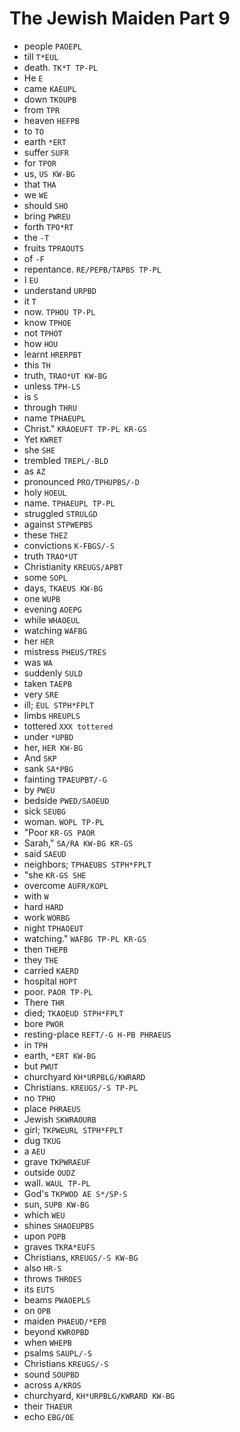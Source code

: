 # The Jewish Maiden Part 9

* people `PAOEPL`
* till `T*EUL`
* death. `TK*T TP-PL`
* He `E`
* came `KAEUPL`
* down `TKOUPB`
* from `TPR`
* heaven `HEFPB`
* to `TO`
* earth `*ERT`
* suffer `SUFR`
* for `TPOR`
* us, `US KW-BG`
* that `THA`
* we `WE`
* should `SHO`
* bring `PWREU`
* forth `TPO*RT`
* the `-T`
* fruits `TPRAOUTS`
* of `-F`
* repentance. `RE/PEPB/TAPBS TP-PL`
* I `EU`
* understand `URPBD`
* it `T`
* now. `TPHOU TP-PL`
* know `TPHOE`
* not `TPHOT`
* how `HOU`
* learnt `HRERPBT`
* this `TH`
* truth, `TRAO*UT KW-BG`
* unless `TPH-LS`
* is `S`
* through `THRU`
* name `TPHAEUPL`
* Christ." `KRAOEUFT TP-PL KR-GS`
* Yet `KWRET`
* she `SHE`
* trembled `TREPL/-BLD`
* as `AZ`
* pronounced `PRO/TPHUPBS/-D`
* holy `HOEUL`
* name. `TPHAEUPL TP-PL`
* struggled `STRULGD`
* against `STPWEPBS`
* these `THEZ`
* convictions `K-FBGS/-S`
* truth `TRAO*UT`
* Christianity `KREUGS/APBT`
* some `SOPL`
* days, `TKAEUS KW-BG`
* one `WUPB`
* evening `AOEPG`
* while `WHAOEUL`
* watching `WAFBG`
* her `HER`
* mistress `PHEUS/TRES`
* was `WA`
* suddenly `SULD`
* taken `TAEPB`
* very `SRE`
* ill; `EUL STPH*FPLT`
* limbs `HREUPLS`
* tottered `XXX tottered`
* under `*UPBD`
* her, `HER KW-BG`
* And `SKP`
* sank `SA*PBG`
* fainting `TPAEUPBT/-G`
* by `PWEU`
* bedside `PWED/SAOEUD`
* sick `SEUBG`
* woman. `WOPL TP-PL`
* "Poor `KR-GS PAOR`
* Sarah," `SA/RA KW-BG KR-GS`
* said `SAEUD`
* neighbors; `TPHAEUBS STPH*FPLT`
* "she `KR-GS SHE`
* overcome `AUFR/KOPL`
* with `W`
* hard `HARD`
* work `WORBG`
* night `TPHAOEUT`
* watching." `WAFBG TP-PL KR-GS`
* then `THEPB`
* they `THE`
* carried `KAERD`
* hospital `HOPT`
* poor. `PAOR TP-PL`
* There `THR`
* died; `TKAOEUD STPH*FPLT`
* bore `PWOR`
* resting-place `REFT/-G H-PB PHRAEUS`
* in `TPH`
* earth, `*ERT KW-BG`
* but `PWUT`
* churchyard `KH*URPBLG/KWRARD`
* Christians. `KREUGS/-S TP-PL`
* no `TPHO`
* place `PHRAEUS`
* Jewish `SKWRAOURB`
* girl; `TKPWEURL STPH*FPLT`
* dug `TKUG`
* a `AEU`
* grave `TKPWRAEUF`
* outside `OUDZ`
* wall. `WAUL TP-PL`
* God's `TKPWOD AE S*/SP-S`
* sun, `SUPB KW-BG`
* which `WEU`
* shines `SHAOEUPBS`
* upon `POPB`
* graves `TKRA*EUFS`
* Christians, `KREUGS/-S KW-BG`
* also `HR-S`
* throws `THROES`
* its `EUTS`
* beams `PWAOEPLS`
* on `OPB`
* maiden `PHAEUD/*EPB`
* beyond `KWROPBD`
* when `WHEPB`
* psalms `SAUPL/-S`
* Christians `KREUGS/-S`
* sound `SOUPBD`
* across `A/KROS`
* churchyard, `KH*URPBLG/KWRARD KW-BG`
* their `THAEUR`
* echo `EBG/OE`
